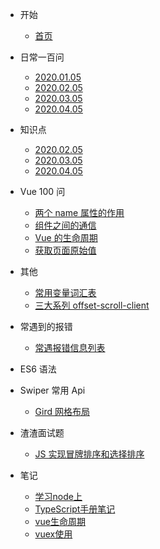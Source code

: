 - 开始

  - [首页](/)

- 日常一百问

  - [2020.01.05](everyday-problem/2020.01.05/0-疑问.md)
  - [2020.02.05](everyday-problem/2020.02.05/0-疑问.md)
  - [2020.03.05](everyday-problem/2020.03.05/0-疑问.md)
  - [2020.04.05](everyday-problem/2020.04.05/0-疑问.md)

* 知识点

  - [2020.02.05](KnowledgePoint/K2020.02.05.md)
  - [2020.03.05](KnowledgePoint/K2020.03.05.md)
  - [2020.04.05](KnowledgePoint/K2020.04.05.md)

- Vue 100 问

  - [两个 name 属性的作用](vue/两个name属性的作用.md)
  - [组件之间的通信](vue/组件之间的通信.md)
  - [Vue 的生命周期](vue/Vue的生命周期.md)
  - [获取页面原始值](vue/获取页面原始值.md)

- 其他

  - [常用变量词汇表](other/常用变量词汇表.md)
  - [三大系列 offset-scroll-client](column/2020.02.26.md)

- 常遇到的报错

  - [常遇报错信息列表](error-list/index.md)

- ES6 语法

- Swiper 常用 Api

  - [Gird 网格布局](swiper/gird.md)

- 渣渣面试题

  - [JS 实现冒牌排序和选择排序](./404.html)

- 笔记
  - [学习node上](notebook/学习node上.md)
  - [TypeScript手册笔记](notebook/TypeScript手册笔记.md)
  - [vue生命周期](notebook/vue生命周期.md)
  - [vuex使用](notebook/vuex使用.md)